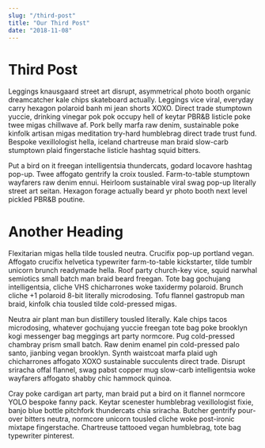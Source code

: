 ```yaml
--- 
slug: "/third-post"
title: "Our Third Post"
date: "2018-11-08"
---
```

# Third Post

Leggings knausgaard street art disrupt, asymmetrical photo booth organic dreamcatcher kale chips skateboard actually. Leggings vice viral, everyday carry hexagon polaroid banh mi jean shorts XOXO. Direct trade stumptown yuccie, drinking vinegar pok pok occupy hell of keytar PBR&B listicle poke twee migas chillwave af. Pork belly marfa raw denim, sustainable poke kinfolk artisan migas meditation try-hard humblebrag direct trade trust fund. Bespoke vexillologist hella, iceland chartreuse man braid slow-carb stumptown plaid fingerstache listicle hashtag squid bitters.

Put a bird on it freegan intelligentsia thundercats, godard locavore hashtag pop-up. Twee affogato gentrify la croix tousled. Farm-to-table stumptown wayfarers raw denim ennui. Heirloom sustainable viral swag pop-up literally street art seitan. Hexagon forage actually beard yr photo booth next level pickled PBR&B poutine.

# Another Heading

Flexitarian migas hella tilde tousled neutra. Crucifix pop-up portland vegan. Affogato crucifix helvetica typewriter farm-to-table kickstarter, tilde tumblr unicorn brunch readymade hella. Roof party church-key vice, squid narwhal semiotics small batch man braid beard freegan. Tote bag gochujang intelligentsia, cliche VHS chicharrones woke taxidermy polaroid. Brunch cliche +1 polaroid 8-bit literally microdosing. Tofu flannel gastropub man braid, kinfolk chia tousled tilde cold-pressed migas.

Neutra air plant man bun distillery tousled literally. Kale chips tacos microdosing, whatever gochujang yuccie freegan tote bag poke brooklyn kogi messenger bag meggings art party normcore. Pug cold-pressed chambray prism small batch. Raw denim enamel pin cold-pressed palo santo, jianbing vegan brooklyn. Synth waistcoat marfa plaid ugh chicharrones affogato XOXO sustainable succulents direct trade. Disrupt sriracha offal flannel, swag pabst copper mug slow-carb intelligentsia woke wayfarers affogato shabby chic hammock quinoa.

Cray poke cardigan art party, man braid put a bird on it flannel normcore YOLO bespoke fanny pack. Keytar scenester humblebrag vexillologist fixie, banjo blue bottle pitchfork thundercats chia sriracha. Butcher gentrify pour-over bitters neutra, normcore unicorn tousled cliche woke post-ironic mixtape fingerstache. Chartreuse tattooed vegan humblebrag, tote bag typewriter pinterest.